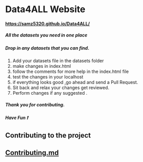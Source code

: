 # Data4ALL Website
#### https://samz5320.github.io/Data4ALL/

##### All the datasets you need in one place

##### Drop in any datasets that you can find.

   1. Add your datasets file in the datasets folder
   2. make changes in index.html
   3. follow the comments for more help in the index.html file
   4. test the changes in your localhost
   5. if everything looks good ,go ahead and send a Pull Request.
   6. Sit back and relax your changes get reviewed.
   7. Perform changes if any suggested .
   ##### Thank you for contributing.

##### Have Fun ❗

## Contributing to the project
   ## [Contributing.md](https://github.com/samz5320/Data4ALL/blob/main/CONTRIBUTING.md)
